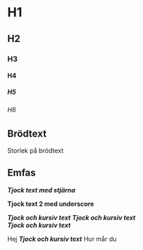 # H1

## H2

### H3

#### H4

##### H5

###### H6

## Brödtext

Storlek på brödtext

## Emfas

_**Tjock text med stjärna**_

__Tjock text 2 med underscore__

_**Tjock och kursiv text**_
__*Tjock och kursiv text*__  
*__Tjock och kursiv text__*


Hej **_Tjock och kursiv text_** Hur mår du





